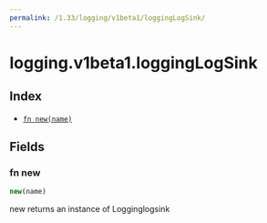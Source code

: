 ```yaml
---
permalink: /1.33/logging/v1beta1/loggingLogSink/
---
```


# logging.v1beta1.loggingLogSink



## Index

* [`fn new(name)`](#fn-new)

## Fields

### fn new

```ts
new(name)
```

new returns an instance of Logginglogsink
